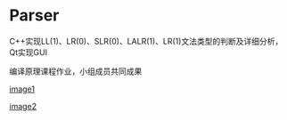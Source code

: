 # Parser
C++实现LL(1)、LR(0)、SLR(0)、LALR(1)、LR(1)文法类型的判断及详细分析，Qt实现GUI

编译原理课程作业，小组成员共同成果

[image1](/demo_screenshots/demo1.png)

[image2](/demo_screenshots/demo2.png)
